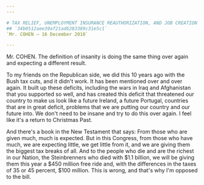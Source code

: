 ```yaml
---
---

# TAX RELIEF, UNEMPLOYMENT INSURANCE REAUTHORIZATION, AND JOB CREATION  ACT OF 2010
## `34b0512aee39af21ad6283389c31e5c1`
`Mr. COHEN — 16 December 2010`

---
```



Mr. COHEN. The definition of insanity is doing the same thing over 
again and expecting a different result.

To my friends on the Republican side, we did this 10 years ago with 
the Bush tax cuts, and it didn't work. It has been mentioned over and 
over again. It built up these deficits, including the wars in Iraq and 
Afghanistan that you supported so well, and has created this deficit 
that threatened our country to make us look like a future Ireland, a 
future Portugal, countries that are in great deficit, problems that we 
are putting our country and our future into. We don't need to be insane 
and try to do this over again. I feel like it's a return to Christmas 
Past.

And there's a book in the New Testament that says: From those who are 
given much, much is expected. But in this Congress, from those who have 
much, we are expecting little, we get little from it, and we are giving 
them the biggest tax breaks of all. And to the people who die and are 
the richest in our Nation, the Steinbrenners who died with $1.1 
billion, we will be giving them this year a $450 million free ride and, 
with the differences in the taxes of 35 or 45 percent, $100 million. 
This is wrong, and that's why I'm opposed to the bill.